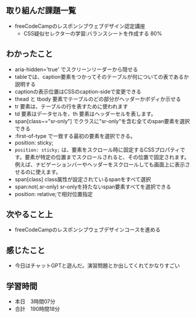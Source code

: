 ## 取り組んだ課題一覧
- freeCodeCampのレスポンシブウェブデザイン認定講座
    - CSS疑似セレクターの学習:バランスシートを作成する 80%
## わかったこと
- aria-hidden='true' でスクリーンリーダーから隠せる
- tableでは、caption要素をつかってそのテーブルが何についての表であるか説明する
- captionの表示位置はCSSのcaption-sideで変更できる
- thead と tbody 要素でテーブルのどの部分がヘッダーかボディか示せる
- tr 要素は、テーブルの行を表すために使われます
- td 要素はデータセルを、th 要素はヘッダーセルを表します。
- span[class~="sr-only"] でクラスに"sr-only"を含む全てのspan要素を選択できる
- :first-of-type で一致する最初の要素を選択できる。
- position: sticky;
- `position: sticky;` は、要素をスクロール時に固定するCSSプロパティです。要素が特定の位置までスクロールされると、その位置で固定されます。例えば、ナビゲーションバーやヘッダーをスクロールしても画面上に表示させるのに使えます。
- span[class] class属性が設定されているspanをすべて選択
- span:not(.sr-only)  sr-onlyを持たないspan要素すべてを選択できる
- position: relative;で相対位置指定
## 次やること上
- freeCodeCampのレスポンシブウェブデザインコースを進める
## 感じたこと
- 今日はチャットGPTと遊んだ。演習問題とか出してくれてかなりすごい
## 学習時間
- 本日　3時間07分
- 合計　190時間18分